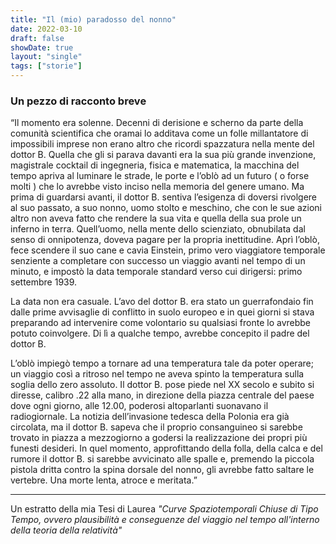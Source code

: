 ```yaml
---
title: "Il (mio) paradosso del nonno"
date: 2022-03-10
draft: false
showDate: true
layout: "single"
tags: ["storie"]
---
```

### Un pezzo di racconto breve

“Il momento era solenne. Decenni di derisione e scherno da parte della comunità scientifica che oramai lo additava come un folle millantatore di impossibili imprese non erano altro che ricordi spazzatura nella mente del dottor B. Quella che gli si parava davanti era la sua più grande invenzione, magistrale cocktail di ingegneria, fisica e matematica, la macchina del tempo apriva al luminare le strade, le porte e l’oblò ad un futuro ( o forse molti ) che lo avrebbe visto inciso nella memoria del genere umano. Ma prima di guardarsi avanti, il dottor B. sentiva l’esigenza di doversi rivolgere al suo passato, a suo nonno, uomo stolto e meschino, che con le sue azioni altro non aveva fatto che rendere la sua vita e quella della sua prole un inferno in terra. Quell’uomo, nella mente dello scienziato, obnubilata dal senso di onnipotenza, doveva pagare per la propria inettitudine. Aprì l’oblò, fece scendere il suo cane e cavia Einstein, primo vero viaggiatore temporale senziente a completare con successo un viaggio avanti nel tempo di un minuto, e impostò la data temporale standard verso cui dirigersi: primo settembre 1939.

La data non era casuale. L’avo del dottor B. era stato un guerrafondaio fin dalle prime avvisaglie di conflitto in suolo europeo e in quei giorni si stava preparando ad intervenire come volontario su qualsiasi fronte lo avrebbe potuto coinvolgere. Di lì a qualche tempo, avrebbe concepito il padre del dottor B.

L’oblò impiegò tempo a tornare ad una temperatura tale da poter operare; un viaggio così a ritroso nel tempo ne aveva spinto la temperatura sulla soglia dello zero assoluto. Il dottor B. pose piede nel XX secolo e subito si diresse, calibro .22 alla mano, in direzione della piazza centrale del paese dove ogni giorno, alle 12.00, poderosi altoparlanti suonavano il radiogiornale. La notizia dell’invasione tedesca della Polonia era già circolata, ma il dottor B. sapeva che il proprio consanguineo si sarebbe trovato in piazza a mezzogiorno a godersi la realizzazione dei propri più funesti desideri. In quel momento, approfittando della folla, della calca e del rumore il dottor B. si sarebbe avvicinato alle spalle e, premendo la piccola pistola dritta contro la spina dorsale del nonno, gli avrebbe fatto saltare le vertebre. Una morte lenta, atroce e meritata.”

---

Un estratto della mia Tesi di Laurea _"Curve Spaziotemporali Chiuse di Tipo Tempo, ovvero plausibilità e conseguenze del viaggio nel tempo all'interno della teoria della relatività"_
